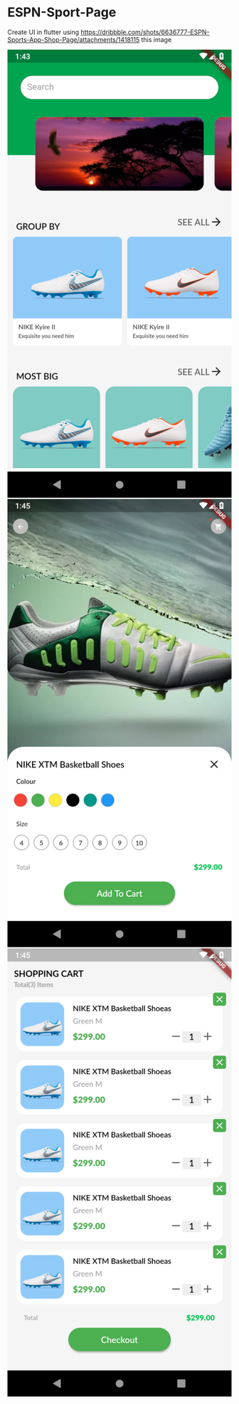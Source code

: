 # ESPN-Sport-Page
Create UI in flutter using https://dribbble.com/shots/6636777-ESPN-Sports-App-Shop-Page/attachments/1418115 this image

<img src="https://github.com/aakash95kareliya/ESPN-Sport-Page/blob/master/1.Screenshot.png" style="width:200;height:200"/>

<img src="https://github.com/aakash95kareliya/ESPN-Sport-Page/blob/master/2.Screenshot.png" style="width:200;height:200"/>

<img src="https://github.com/aakash95kareliya/ESPN-Sport-Page/blob/master/3.Screenshot.png" style="width:200;height:200"/>
